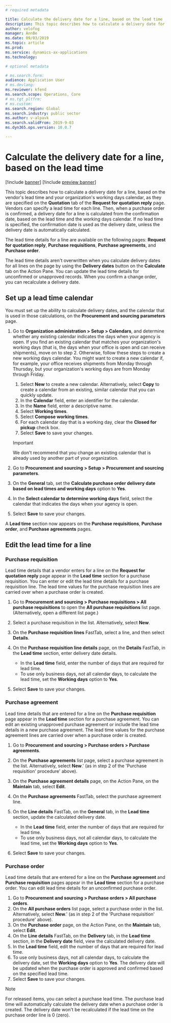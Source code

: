 ```yaml
---
# required metadata

title: Calculate the delivery date for a line, based on the lead time
description: This topic describes how to calculate a delivery date for a line, based on the vendor's lead time and your organization's working days calendar. 
author: velofog
manager: AnnBe
ms.date: 09/03/2019
ms.topic: article
ms.prod: 
ms.service: dynamics-ax-applications
ms.technology: 

# optional metadata

# ms.search.form:
audience: Application User
# ms.devlang: 
ms.reviewer: kfend
ms.search.scope: Operations, Core 
# ms.tgt_pltfrm: 
# ms.custom: 
ms.search.region: Global
ms.search.industry: public sector
ms.author: v-alpavk
ms.search.validFrom: 2019-9-03
ms.dyn365.ops.version: 10.0.7

---
```


# Calculate the delivery date for a line, based on the lead time

[!include [banner](../includes/banner.md)]
[!include [preview banner](../includes/preview-banner.md)]

This topic describes how to calculate a delivery date for a line, based on the vendor's lead time and your organization's working days calendar, as they are specified on the **Quotation** tab of the **Request for quotation reply** page. Vendors can specify a lead time for each line. Then, when a purchase order is confirmed, a delivery date for a line is calculated from the confirmation date, based on the lead time and the working days calendar. If no lead time is specified, the confirmation date is used as the delivery date, unless the delivery date is automatically calculated.

The lead time details for a line are available on the following pages: **Request for quotation reply**, **Purchase requisitions**, **Purchase agreements**, and **Purchase order**.

The lead time details aren't overwritten when you calculate delivery dates for all lines on the page by using the **Delivery dates** button on the **Calculate** tab on the Action Pane. You can update the lead time details for unconfirmed or unapproved records. When you confirm a change order, you can recalculate a delivery date.

## Set up a lead time calendar

You must set up the ability to calculate delivery dates, and the calendar that is used in those calculations, on the **Procurement and sourcing parameters** page.

1. Go to **Organization administration \> Setup \> Calendars**, and determine whether any existing calendar indicates the days when your agency is open. If you find an existing calendar that matches your organization's working days (that is, the days when your office is open and can receive shipments), move on to step 2. Otherwise, follow these steps to create a new working days calendar. You might want to create a new calendar if, for example, your office receives shipments from Monday through Thursday, but your organization's working days are from Monday through Friday.

    1. Select **New** to create a new calendar. Alternatively, select **Copy** to create a calendar from an existing, similar calendar that you can quickly update.
    2. In the **Calendar** field, enter an identifier for the calendar.
    3. In the **Name** field, enter a descriptive name.
    4. Select **Working times**.
    5. Select **Compose working times**.
    6. For each calendar day that is a working day, clear the **Closed for pickup** check box.
    7. Select **Save** to save your changes.

    > [!IMPORTANT]
    > We don't recommend that you change an existing calendar that is already used by another part of your organization.

2. Go to **Procurement and sourcing \> Setup \> Procurement and sourcing parameters**.
3. On the **General** tab, set the **Calculate purchase order delivery date based on lead times and working days** option to **Yes**.
4. In the **Select calendar to determine working days** field, select the calendar that indicates the days when your agency is open.
5. Select **Save** to save your changes.

A **Lead time** section now appears on the **Purchase requisitions**, **Purchase order**, and **Purchase agreements** pages.

## Edit the lead time for a line

### Purchase requisition

Lead time details that a vendor enters for a line on the **Request for quotation reply** page appear in the **Lead time** section for a purchase requisition. You can enter or edit the lead time details for a purchase requisition line. The lead time values for the purchase requisition lines are carried over when a purchase order is created.

1. Go to **Procurement and sourcing \> Purchase requisitions \> All purchase requisitions** to open the **All purchase requisitions** list page. (Alternatively, open a different list page.)
2. Select a purchase requisition in the list. Alternatively, select **New**.
3. On the **Purchase requisition lines** FastTab, select a line, and then select **Details**.
4. On the **Purchase requisition line details** page, on the **Details** FastTab, in the **Lead time** section, enter delivery date details.

    - In the **Lead time** field, enter the number of days that are required for lead time.
    - To use only business days, not all calendar days, to calculate the lead time, set the **Working days** option to **Yes**.

7. Select **Save** to save your changes.

### Purchase agreement

Lead time details that are entered for a line on the **Purchase requisition** page appear in the **Lead time** section for a purchase agreement. You can edit an existing unapproved purchase agreement or include the lead time details in a new purchase agreement. The lead time values for the purchase agreement lines are carried over when a purchase order is created.

1. Go to **Procurement and sourcing \> Purchase orders \> Purchase agreements**.
2. On the **Purchase agreements** list page, select a purchase agreement in the list. Alternatively, select **New**.' (as in step 2 of the 'Purchase requisition' procedure' above).
3. On the **Purchase agreement details** page, on the Action Pane, on the **Maintain** tab, select **Edit**.
4. On the **Purchase agreements** FastTab, select the purchase agreement line.
5. On the **Line details** FastTab, on the **General** tab, in the **Lead time** section, update the calculated delivery date.

    - In the **Lead time** field, enter the number of days that are required for lead time.
    - To use only business days, not all calendar days, to calculate the lead time, set the **Working days** option to **Yes**.

8. Select **Save** to save your changes.

### Purchase order

Lead time details that are entered for a line on the **Purchase agreement** and **Purchase requisition** pages appear in the **Lead time** section for a purchase order. You can edit lead time details for an unconfirmed purchase order.

1. Go to **Procurement and sourcing \> Purchase orders \> All purchase orders**.
2. On the **All purchase orders** list page, select a purchase order in the list. Alternatively, select **New**.' (as in step 2 of the 'Purchase requisition' procedure' above).
2. On the **Purchase order** page, on the Action Pane, on the **Maintain** tab, select **Edit**.
3. On the **Line details** FastTab, on the **Delivery** tab, in the **Lead time** section, in the **Delivery date** field, view the calculated delivery date.
4. In the **Lead time** field, edit the number of days that are required for lead time.
5. To use only business days, not all calendar days, to calculate the delivery date, set the **Working days** option to **Yes**. The delivery date will be updated when the purchase order is approved and confirmed based on the specified lead time.
6. Select **Save** to save your changes.

> [!NOTE]
> For released items, you can select a purchase lead time. The purchase lead time will automatically calculate the delivery date when a purchase order is created. The delivery date won't be recalculated if the lead time on the purchase order line is 0 (zero).
